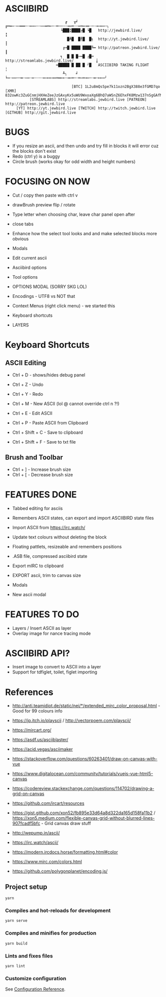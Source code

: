 # ASCIIBIRD

```
                           ┏   ┰╛    ╔═━┉┈┉╼━━╌┈╍┅┉╌┄┉┉━═╾─┈═──┄┈╼╍═┈┄╍═╍╼━┈─┈╼┉╍┅╌╮
                         ╘███╏████╒█ ┕█   http://jewbird.live/                     ╏
                            █┻█  █┦█  █╕  http://yt.jewbird.live/                  ┇
                          ╔╼█ ████ ████╚━ http://patreon.jewbird.live/             ┃
                         ╕  █ █ █┉╍█ ┌█═  http://streamlabs.jewbird.live/          ╽
                       ━█████ █ ██ █ ╯█   ASCIIBIRD TAKING FLIGHT                  ╎
                          ┸╮    ╛     ╘╼┈┅┅──━┈┉┅┈╍┄┈┄┈╍┉╾╾╼╍═━╾╾┄╼╾═─┈═┉═╼┅─┈━╌╾╾┅╯

                              [BTC] 1L2u8mQs5pe7k11ozn2BgX388e3fGMD7qo
[XMR] 832owKc3ZuGCnmjHXHeZeeJzGAxyKx5uWU9WxoaXg6BhQ7aWSnZ6EhxFK8Mzw137nSgGAfMM8FgHjM6rpq5s1EofD7UT2yp
           [STREAMLABS] http://streamlabs.jewbird.live [PATREON] http://patreon.jewbird.live
     [YT] http://yt.jewbird.live [TWITCH] http://twitch.jewbird.live [GITHUB] http://git.jewbird.live
```
# BUGS

* If you resize an ascii, and then undo and try fill in blocks it will error cuz the blocks don't exist
* Redo (ctrl y) is a buggy
* Circle brush (works okay for odd width and height numbers)
# FOCUSING ON NOW

* Cut / copy then paste with ctrl v
* drawBrush preview flip / rotate
* Type letter when choosing char, leave char panel open after
* close tabs
* Enhance how the select tool looks and and make selected blocks more obvious
 
* Modals
 * Edit current ascii
 * Asciibird options
 * Tool options
 * OPTIONS MODAL (SORRY SKG LOL)

* Encodings - UTF8 vs NOT that
* Context Menus (right click menu) - we started this
* Keyboard shortcuts
* LAYERS

# Keyboard Shortcuts

## ASCII Editing

* Ctrl + D - shows/hides debug panel
* Ctrl + Z - Undo
* Ctrl + Y - Redo
* Ctrl + M - New ASCII (lol @ cannot override ctrl n ?!)
* Ctrl + E - Edit ASCII
* Ctrl + P - Paste ASCII from Clipboard

* Ctrl + Shift + C - Save to clipboard
* Ctrl + Shift + F - Save to txt file
## Brush and Toolbar

* Ctrl + ] - Increase brush size
* Ctrl + [ - Decrease brush size

# FEATURES DONE

* Tabbed editing for asciis
* Remembers ASCII states, can export and import ASCIIBIRD state files
* Import ASCII from https://irc.watch/
* Update text colours without deleting the block
* Floating pattlets, resizeable and remembers positions
* .ASB file, compressed asciibird state
* Export mIRC to clipboard
* EXPORT ascii, trim to canvas size

* Modals
 * New ascii modal

# FEATURES TO DO

* Layers / Insert ASCII as layer
* Overlay image for nance tracing mode

# ASCIIBIRD API?

* Insert image to convert to ASCII into a layer
* Support for tdfiglet, toilet, figlet importing
# References

* http://anti.teamidiot.de/static/nei/*/extended_mirc_color_proposal.html - Good for 99 colours info

* https://jp.itch.io/playscii / http://vectorpoem.com/playscii/
* https://mircart.org/
* https://asdf.us/asciiblaster/
* https://acid.vegas/asciimaker
* https://stackoverflow.com/questions/60263401/draw-on-canvas-with-vue
* https://www.digitalocean.com/community/tutorials/vuejs-vue-html5-canvas
* https://codereview.stackexchange.com/questions/114702/drawing-a-grid-on-canvas
* https://github.com/ircart/resources

* https://gist.github.com/xon52/fb895e33d64a8d322da165d158fa11b2 / https://xon5.medium.com/flexible-canvas-grid-without-blurred-lines-907fcadf5bfc - Grid canvas draw stuff
* http://wepump.in/ascii/
* https://irc.watch/ascii/

* https://modern.ircdocs.horse/formatting.html#color
* https://www.mirc.com/colors.html

* https://github.com/polygonplanet/encoding.js/

## Project setup
```
yarn
```

### Compiles and hot-reloads for development
```
yarn serve
```

### Compiles and minifies for production
```
yarn build
```

### Lints and fixes files
```
yarn lint
```

### Customize configuration
See [Configuration Reference](https://cli.vuejs.org/config/).
